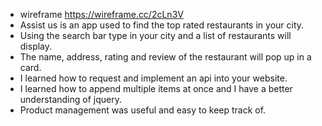 - wireframe https://wireframe.cc/2cLn3V
- Assist us is an app used to find the top rated restaurants in your city.
- Using the search bar type in your city and a list of restaurants will display.
- The name, address, rating and review of the restaurant will pop up in a card.
- I learned how to request and implement an api into your website.
- I learned how to append multiple items at once and I have a better understanding of jquery.
- Product management was useful and easy to keep track of.
